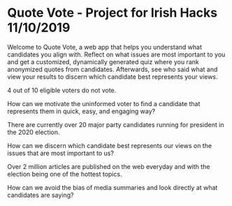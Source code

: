 # Quote Vote - Project for Irish Hacks 11/10/2019 

Welcome to Quote Vote, a web app that helps you understand what candidates you align with. Reflect on what issues are most important to you and get a customized, dynamically generated quiz where you rank anonymized quotes from candidates. Afterwards, see who said what and view your results to discern which candidate best represents your views.

4 out of 10 eligible voters do not vote.

How can we motivate the uninformed voter to find a candidate that represents them in quick, easy, and engaging way?

There are currently over 20 major party candidates running for president in the 2020 election.

How can we discern which candidate best represents our views on the issues that are most important to us?

Over 2 million articles are published on the web everyday and with the election being one of the hottest topics.

How can we avoid the bias of media summaries and look directly at what candidates are saying?
